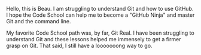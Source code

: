Hello, this is Beau. I am struggling to understand Git and how to use GitHub. I hope the Code School can help me to become a "GitHub Ninja" and master Git and the command line.

My favorite Code School path was, by far, Git Real. I have been struggling to understand Git and these lessons helped me immensely to get a firmer grasp on Git. That said, I still have a looooooong way to go.